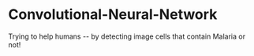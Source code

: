 # Convolutional-Neural-Network
Trying to help humans -- by detecting image cells that contain Malaria or not!

